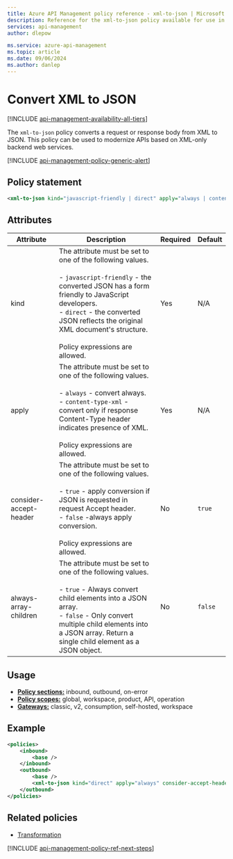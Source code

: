 ```yaml
---
title: Azure API Management policy reference - xml-to-json | Microsoft Docs
description: Reference for the xml-to-json policy available for use in Azure API Management. Provides policy usage, settings, and examples.
services: api-management
author: dlepow

ms.service: azure-api-management
ms.topic: article
ms.date: 09/06/2024
ms.author: danlep
---
```


# Convert XML to JSON

[!INCLUDE [api-management-availability-all-tiers](../../includes/api-management-availability-all-tiers.md)]

The `xml-to-json` policy converts a request or response body from XML to JSON. This policy can be used to modernize APIs based on XML-only backend web services.

[!INCLUDE [api-management-policy-generic-alert](../../includes/api-management-policy-generic-alert.md)]

## Policy statement

```xml
<xml-to-json kind="javascript-friendly | direct" apply="always | content-type-xml" consider-accept-header="true | false" always-array-children="true | false"/>
```


## Attributes

| Attribute         | Description                                            | Required | Default |
| ----------------- | ------------------------------------------------------ | -------- | ------- |
|kind|The attribute must be set to one of the following values.<br /><br /> -   `javascript-friendly` - the converted JSON has a form friendly to JavaScript developers.<br />-   `direct` - the converted JSON reflects the original XML document's structure.<br/><br/>Policy expressions are allowed.|Yes|N/A|
|apply|The attribute must be set to one of the following values.<br /><br /> -   `always` - convert always.<br />-   `content-type-xml` - convert only if response Content-Type header indicates presence of XML.<br/><br/>Policy expressions are allowed.|Yes|N/A|
|consider-accept-header|The attribute must be set to one of the following values.<br /><br /> -   `true` - apply conversion if JSON is requested in request Accept header.<br />-   `false` -always apply conversion.<br/><br/>Policy expressions are allowed.|No|`true`|
|always-array-children|The attribute must be set to one of the following values.<br /><br /> -   `true` - Always convert child elements into a JSON array.<br />-   `false` - Only convert multiple child elements into a JSON array. Return a single child element as a JSON object.|No|`false`|

## Usage

- [**Policy sections:**](./api-management-howto-policies.md#sections) inbound, outbound, on-error
- [**Policy scopes:**](./api-management-howto-policies.md#scopes) global, workspace, product, API, operation
-  [**Gateways:**](api-management-gateways-overview.md) classic, v2, consumption, self-hosted, workspace

## Example

```xml
<policies>
    <inbound>
        <base />
    </inbound>
    <outbound>
        <base />
        <xml-to-json kind="direct" apply="always" consider-accept-header="false" />
    </outbound>
</policies>
```

## Related policies

* [Transformation](api-management-policies.md#transformation)

[!INCLUDE [api-management-policy-ref-next-steps](../../includes/api-management-policy-ref-next-steps.md)]